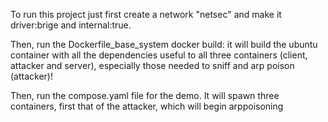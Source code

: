 To run this project just first create a network "netsec" and make it driver:brige and internal:true.

Then, run the Dockerfile_base_system docker build:
it will build the ubuntu container with all the dependencies useful to all three
containers (client, attacker and server), especially those needed to sniff and arp poison (attacker)!

Then, run the compose.yaml file for the demo. It will spawn three containers, first that of the attacker, which will
begin arppoisoning